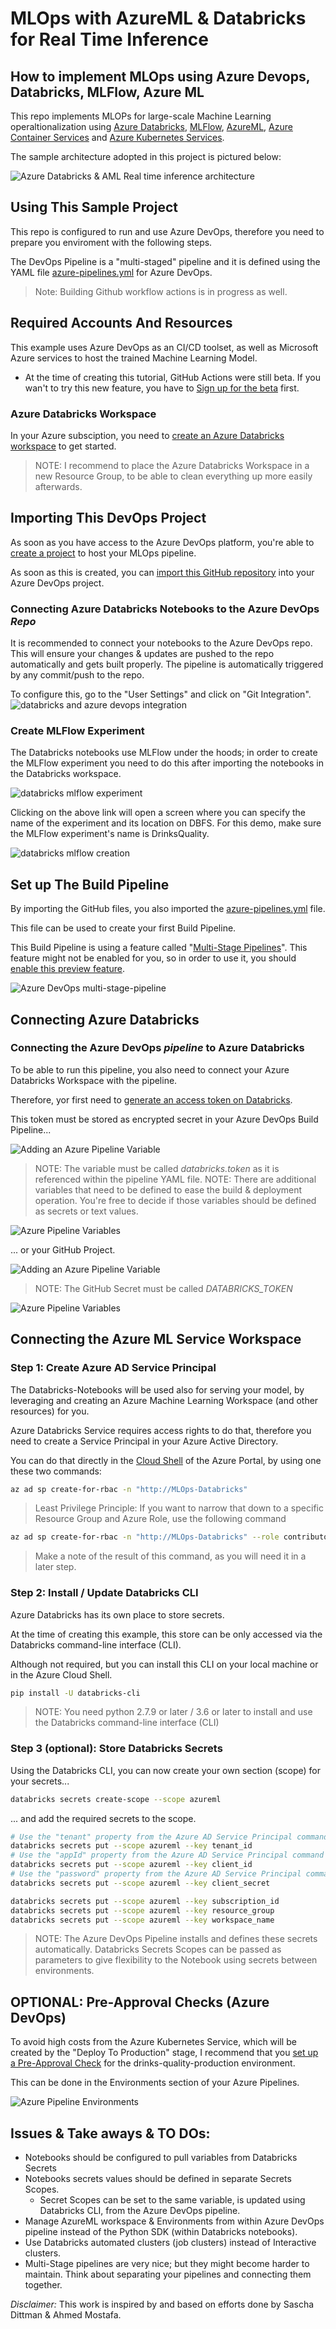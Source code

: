 
# MLOps with AzureML & Databricks for Real Time Inference
## How to implement MLOps using Azure Devops, Databricks, MLFlow, Azure ML


This repo implements MLOPs for large-scale  Machine Learning operaltionalization using [Azure Databricks](https://azure.microsoft.com/en-us/services/databricks/), [MLFlow](http://mlflow.org), [AzureML](https://azure.microsoft.com/en-us/services/machine-learning/), [Azure Container Services](https://azure.microsoft.com/en-us/product-categories/containers/) and [Azure Kubernetes Services](https://azure.microsoft.com/en-us/services/kubernetes-service/). 

 The sample architecture adopted in this project is pictured below:

![Azure Databricks & AML Real time inference architecture](./images/architecture2.png)



## Using This Sample Project

This repo is configured to run and use Azure DevOps, therefore you need to prepare you enviroment with the following steps.

The DevOps Pipeline is a "multi-staged" pipeline and it is defined using the YAML file [azure-pipelines.yml](./azure-pipelines.yml) for Azure DevOps. 

> Note: Building Github workflow actions is in progress as well.

## Required Accounts And Resources

This example uses Azure DevOps as an CI/CD toolset, as well as Microsoft Azure services to host the trained Machine Learning Model.

* At the time of creating this tutorial, GitHub Actions were still beta. If you wan't to try this new feature, you have to [Sign up for the beta](https://github.com/features/actions) first.

### Azure Databricks Workspace

In your Azure subsciption, you need to [create an Azure Databricks workspace](https://docs.azuredatabricks.net/getting-started/try-databricks.html#step-2-create-a-databricks-workspace) to get started.

> NOTE: I recommend to place the Azure Databricks Workspace in a new Resource Group, to be able to clean everything up more easily afterwards.

## Importing This DevOps Project

As soon as you have access to the Azure DevOps platform, you're able to [create a project](https://docs.microsoft.com/en-us/azure/devops/user-guide/sign-up-invite-teammates?view=azure-devops#create-a-project) to host your MLOps pipeline.

As soon as this is created, you can [import this GitHub repository](https://docs.microsoft.com/en-us/azure/devops/repos/git/import-git-repository?view=azure-devops) into your Azure DevOps project.

### Connecting Azure Databricks Notebooks to the Azure DevOps *Repo*

It is recommended to connect your notebooks to the Azure DevOps repo. This will ensure your changes & updates are pushed to the repo automatically and gets built properly. The pipeline is automatically triggered by any commit/push to the repo.

To configure this, go to the "User Settings" and click on "Git Integration". ![databricks and azure devops integration](./images/databricks-git-devops.png)

### Create MLFlow Experiment
The Databricks notebooks use MLFlow under the hoods; in order to create the MLFlow experiment you need to do this after importing the notebooks in the Databricks workspace.

![databricks mlflow experiment](./images/mlflow-experiment.png)

Clicking on the above link will open a screen where you can specify the name of the experiment and its location on DBFS. For this demo, make sure the MLFlow experiment's name is DrinksQuality.

![databricks mlflow creation](./images/mlflow-creation.png)


## Set up The Build Pipeline

By importing the GitHub files, you also imported the [azure-pipelines.yml](./azure-pipelines.yml) file.

This file can be used to create your first Build Pipeline.

This Build Pipeline is using a feature called "[Multi-Stage Pipelines](https://docs.microsoft.com/en-us/azure/devops/pipelines/process/stages?view=azure-devops&tabs=yaml)". This feature might not be enabled for you, so in order to use it, you should [enable this preview feature](https://docs.microsoft.com/en-us/azure/devops/project/navigation/preview-features?view=azure-devops).

![Azure DevOps multi-stage-pipeline](./images/multi-stage-pipeline.png)

## Connecting Azure Databricks

### Connecting the Azure DevOps *pipeline* to Azure Databricks

To be able to run this pipeline, you also need to connect your Azure Databricks Workspace with the pipeline.

Therefore, yor first need to [generate an access token on Databricks](https://docs.azuredatabricks.net/dev-tools/api/latest/authentication.html#generate-a-token).

This token must be stored as encrypted secret in your Azure DevOps Build Pipeline...

![Adding an Azure Pipeline Variable](./images/01AddingPipelineVariables.png "Adding an Azure Pipeline Variable")

> NOTE: The variable must be called *databricks.token* as it is referenced within the pipeline YAML file.
> NOTE: There are additional variables that need to be defined to ease the build & deployment operation. You're free to decide if those variables should be defined as secrets or text values.

![Azure Pipeline Variables](./images/02AddingPipelineVariables.png)

... or your GitHub Project.

![Adding an Azure Pipeline Variable](./images/01AddingGitHubSecrets.png "Adding a GitHub Secret")

> NOTE: The GitHub Secret must be called *DATABRICKS_TOKEN*

![Azure Pipeline Variables](./images/02AddingGitHubSecrets.png)

## Connecting the Azure ML Service Workspace

### Step 1: Create Azure AD Service Principal

The Databricks-Notebooks will be used also for serving your model, by leveraging and creating an Azure Machine Learning Workspace (and other resources) for you.

Azure Databricks Service requires access rights to do that, therefore you need to create a Service Principal in your Azure Active Directory.

You can do that directly in the [Cloud Shell](https://docs.microsoft.com/en-us/azure/cloud-shell/overview) of the Azure Portal, by using one these two commands:

``` bash
az ad sp create-for-rbac -n "http://MLOps-Databricks"
```

> Least Privilege Principle: If you want to narrow that down to a specific Resource Group and Azure Role, use the following command

``` bash
az ad sp create-for-rbac -n "http://MLOps-Databricks" --role contributor --scopes /subscriptions/{SubID}/resourceGroups/{ResourceGroup1}
```

> Make a note of the result of this command, as you will need it in a later step.

### Step 2: Install / Update Databricks CLI

Azure Databricks has its own place to store secrets.

At the time of creating this example, this store can be only accessed via the Databricks command-line interface (CLI).

Although not required, but you can install this CLI on your local machine or in the Azure Cloud Shell.

``` bash
pip install -U databricks-cli
```

> NOTE: You need python 2.7.9 or later / 3.6 or later to install and use the Databricks command-line interface (CLI) 

### Step 3 (optional): Store Databricks Secrets

Using the Databricks CLI, you can now create your own section (scope) for your secrets...

``` bash
databricks secrets create-scope --scope azureml
```

... and add the required secrets to the scope.

``` bash
# Use the "tenant" property from the Azure AD Service Principal command output
databricks secrets put --scope azureml --key tenant_id
# Use the "appId" property from the Azure AD Service Principal command output
databricks secrets put --scope azureml --key client_id
# Use the "password" property from the Azure AD Service Principal command output
databricks secrets put --scope azureml --key client_secret

databricks secrets put --scope azureml --key subscription_id
databricks secrets put --scope azureml --key resource_group
databricks secrets put --scope azureml --key workspace_name
```
> NOTE: The Azure DevOps Pipeline installs and defines these secrets automatically. Databricks Secrets Scopes can be passed as parameters to give flexibility to the Notebook using secrets between environments. 

## OPTIONAL: Pre-Approval Checks (Azure DevOps)

To avoid high costs from the Azure Kubernetes Service, which will be created by the "Deploy To Production" stage, I recommend that you [set up a Pre-Approval Check](https://docs.microsoft.com/en-us/azure/devops/pipelines/process/approvals?view=azure-devops) for the drinks-quality-production environment.

This can be done in the Environments section of your Azure Pipelines.

![Azure Pipeline Environments](./images/Environments.png)

## Issues & Take aways & TO DOs:

- Notebooks should be configured to pull variables from Databricks Secrets
- Notebooks secrets values should be defined in separate Secrets Scopes.
  - Secret Scopes can be set to the same variable, is updated using Databricks CLI, from the Azure DevOps pipeline.
- Manage AzureML workspace & Environments from within Azure DevOps pipeline instead of the Python SDK (within Databricks notebooks).
- Use Databricks automated clusters (job clusters) instead of Interactive clusters.
- Multi-Stage pipelines are very nice; but they might become harder to maintain. Think about separating your pipelines and connecting them together.

_Disclaimer:_ This work is inspired by and based on efforts done by Sascha Dittman & Ahmed Mostafa.
